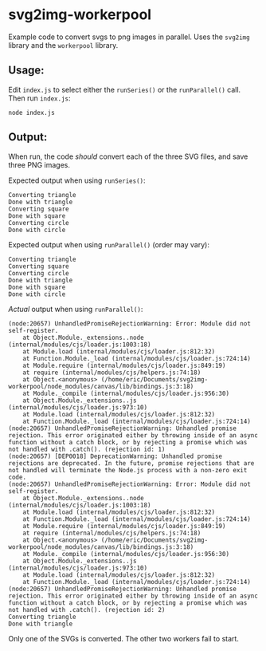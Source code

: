 # svg2img-workerpool

Example code to convert svgs to png images in parallel. Uses the `svg2img` library and the `workerpool` library.

## Usage:

Edit `index.js` to select either the `runSeries()` or the `runParallel()` call. Then run `index.js`:

```
node index.js
```

## Output:

When run, the code *should* convert each of the three SVG files, and save three PNG images.

Expected output when using `runSeries()`:

```
Converting triangle
Done with triangle
Converting square
Done with square
Converting circle
Done with circle
```

Expected output when using `runParallel()` (order may vary):

```
Converting triangle
Converting square
Converting circle
Done with triangle
Done with square
Done with circle
```

*Actual* output when using `runParallel()`:

```
(node:20657) UnhandledPromiseRejectionWarning: Error: Module did not self-register.
    at Object.Module._extensions..node (internal/modules/cjs/loader.js:1003:18)
    at Module.load (internal/modules/cjs/loader.js:812:32)
    at Function.Module._load (internal/modules/cjs/loader.js:724:14)
    at Module.require (internal/modules/cjs/loader.js:849:19)
    at require (internal/modules/cjs/helpers.js:74:18)
    at Object.<anonymous> (/home/eric/Documents/svg2img-workerpool/node_modules/canvas/lib/bindings.js:3:18)
    at Module._compile (internal/modules/cjs/loader.js:956:30)
    at Object.Module._extensions..js (internal/modules/cjs/loader.js:973:10)
    at Module.load (internal/modules/cjs/loader.js:812:32)
    at Function.Module._load (internal/modules/cjs/loader.js:724:14)
(node:20657) UnhandledPromiseRejectionWarning: Unhandled promise rejection. This error originated either by throwing inside of an async function without a catch block, or by rejecting a promise which was not handled with .catch(). (rejection id: 1)
(node:20657) [DEP0018] DeprecationWarning: Unhandled promise rejections are deprecated. In the future, promise rejections that are not handled will terminate the Node.js process with a non-zero exit code.
(node:20657) UnhandledPromiseRejectionWarning: Error: Module did not self-register.
    at Object.Module._extensions..node (internal/modules/cjs/loader.js:1003:18)
    at Module.load (internal/modules/cjs/loader.js:812:32)
    at Function.Module._load (internal/modules/cjs/loader.js:724:14)
    at Module.require (internal/modules/cjs/loader.js:849:19)
    at require (internal/modules/cjs/helpers.js:74:18)
    at Object.<anonymous> (/home/eric/Documents/svg2img-workerpool/node_modules/canvas/lib/bindings.js:3:18)
    at Module._compile (internal/modules/cjs/loader.js:956:30)
    at Object.Module._extensions..js (internal/modules/cjs/loader.js:973:10)
    at Module.load (internal/modules/cjs/loader.js:812:32)
    at Function.Module._load (internal/modules/cjs/loader.js:724:14)
(node:20657) UnhandledPromiseRejectionWarning: Unhandled promise rejection. This error originated either by throwing inside of an async function without a catch block, or by rejecting a promise which was not handled with .catch(). (rejection id: 2)
Converting triangle
Done with triangle
```

Only one of the SVGs is converted. The other two workers fail to start.
